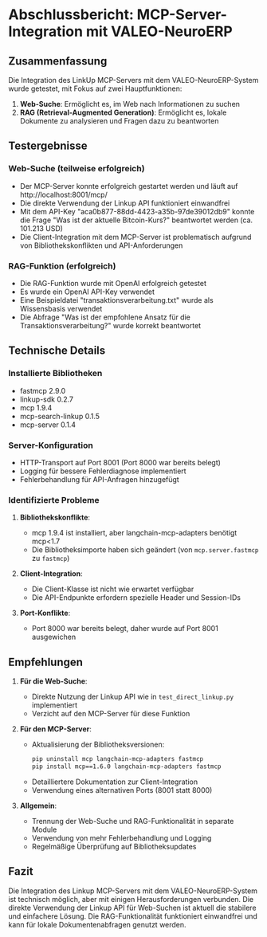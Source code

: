 # Abschlussbericht: MCP-Server-Integration mit VALEO-NeuroERP

## Zusammenfassung

Die Integration des LinkUp MCP-Servers mit dem VALEO-NeuroERP-System wurde getestet, mit Fokus auf zwei Hauptfunktionen:

1. **Web-Suche**: Ermöglicht es, im Web nach Informationen zu suchen
2. **RAG (Retrieval-Augmented Generation)**: Ermöglicht es, lokale Dokumente zu analysieren und Fragen dazu zu beantworten

## Testergebnisse

### Web-Suche (teilweise erfolgreich)

- Der MCP-Server konnte erfolgreich gestartet werden und läuft auf http://localhost:8001/mcp/
- Die direkte Verwendung der Linkup API funktioniert einwandfrei
- Mit dem API-Key "aca0b877-88dd-4423-a35b-97de39012db9" konnte die Frage "Was ist der aktuelle Bitcoin-Kurs?" beantwortet werden (ca. 101.213 USD)
- Die Client-Integration mit dem MCP-Server ist problematisch aufgrund von Bibliothekskonflikten und API-Anforderungen

### RAG-Funktion (erfolgreich)

- Die RAG-Funktion wurde mit OpenAI erfolgreich getestet
- Es wurde ein OpenAI API-Key verwendet
- Eine Beispieldatei "transaktionsverarbeitung.txt" wurde als Wissensbasis verwendet
- Die Abfrage "Was ist der empfohlene Ansatz für die Transaktionsverarbeitung?" wurde korrekt beantwortet

## Technische Details

### Installierte Bibliotheken

- fastmcp 2.9.0
- linkup-sdk 0.2.7
- mcp 1.9.4
- mcp-search-linkup 0.1.5
- mcp-server 0.1.4

### Server-Konfiguration

- HTTP-Transport auf Port 8001 (Port 8000 war bereits belegt)
- Logging für bessere Fehlerdiagnose implementiert
- Fehlerbehandlung für API-Anfragen hinzugefügt

### Identifizierte Probleme

1. **Bibliothekskonflikte**:
   - mcp 1.9.4 ist installiert, aber langchain-mcp-adapters benötigt mcp<1.7
   - Die Bibliotheksimporte haben sich geändert (von `mcp.server.fastmcp` zu `fastmcp`)

2. **Client-Integration**:
   - Die Client-Klasse ist nicht wie erwartet verfügbar
   - Die API-Endpunkte erfordern spezielle Header und Session-IDs

3. **Port-Konflikte**:
   - Port 8000 war bereits belegt, daher wurde auf Port 8001 ausgewichen

## Empfehlungen

1. **Für die Web-Suche**:
   - Direkte Nutzung der Linkup API wie in `test_direct_linkup.py` implementiert
   - Verzicht auf den MCP-Server für diese Funktion

2. **Für den MCP-Server**:
   - Aktualisierung der Bibliotheksversionen:
     ```bash
     pip uninstall mcp langchain-mcp-adapters fastmcp
     pip install mcp==1.6.0 langchain-mcp-adapters fastmcp
     ```
   - Detailliertere Dokumentation zur Client-Integration
   - Verwendung eines alternativen Ports (8001 statt 8000)

3. **Allgemein**:
   - Trennung der Web-Suche und RAG-Funktionalität in separate Module
   - Verwendung von mehr Fehlerbehandlung und Logging
   - Regelmäßige Überprüfung auf Bibliotheksupdates

## Fazit

Die Integration des Linkup MCP-Servers mit dem VALEO-NeuroERP-System ist technisch möglich, aber mit einigen Herausforderungen verbunden. Die direkte Verwendung der Linkup API für Web-Suchen ist aktuell die stabilere und einfachere Lösung. Die RAG-Funktionalität funktioniert einwandfrei und kann für lokale Dokumentenabfragen genutzt werden. 